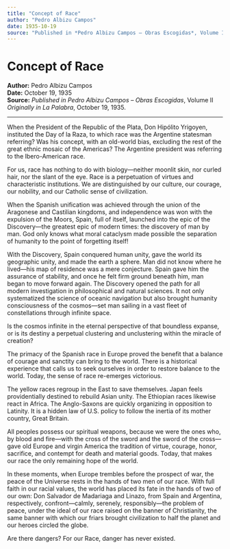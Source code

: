 ```yaml
---
title: "Concept of Race"
author: "Pedro Albizu Campos"
date: 1935-10-19
source: "Published in *Pedro Albizu Campos – Obras Escogidas*, Volume II, p. 177. Originally in *La Palabra*, October 19, 1935."
---
```


# Concept of Race

**Author:** Pedro Albizu Campos  
**Date:** October 19, 1935  
**Source:** *Published in* _Pedro Albizu Campos – Obras Escogidas_, Volume II  
_Originally in_ *La Palabra*, October 19, 1935.

---

When the President of the Republic of the Plata, Don Hipólito Yrigoyen, instituted the Day of la Raza, to which race was the Argentine statesman referring? Was his concept, with an old-world bias, excluding the rest of the great ethnic mosaic of the Americas? The Argentine president was referring to the Ibero-American race.

For us, race has nothing to do with biology—neither moonlit skin, nor curled hair, nor the slant of the eye. Race is a perpetuation of virtues and characteristic institutions. We are distinguished by our culture, our courage, our nobility, and our Catholic sense of civilization.

When the Spanish unification was achieved through the union of the Aragonese and Castilian kingdoms, and independence was won with the expulsion of the Moors, Spain, full of itself, launched into the epic of the Discovery—the greatest epic of modern times: the discovery of man by man. God only knows what moral cataclysm made possible the separation of humanity to the point of forgetting itself!

With the Discovery, Spain conquered human unity, gave the world its geographic unity, and made the earth a sphere. Man did not know where he lived—his map of residence was a mere conjecture. Spain gave him the assurance of stability, and once he felt firm ground beneath him, man began to move forward again. The Discovery opened the path for all modern investigation in philosophical and natural sciences. It not only systematized the science of oceanic navigation but also brought humanity consciousness of the cosmos—set man sailing in a vast fleet of constellations through infinite space.

Is the cosmos infinite in the eternal perspective of that boundless expanse, or is its destiny a perpetual clustering and unclustering within the miracle of creation?

The primacy of the Spanish race in Europe proved the benefit that a balance of courage and sanctity can bring to the world. There is a historical experience that calls us to seek ourselves in order to restore balance to the world. Today, the sense of race re-emerges victorious.

The yellow races regroup in the East to save themselves. Japan feels providentially destined to rebuild Asian unity. The Ethiopian races likewise react in Africa. The Anglo-Saxons are quickly organizing in opposition to Latinity. It is a hidden law of U.S. policy to follow the inertia of its mother country, Great Britain.

All peoples possess our spiritual weapons, because we were the ones who, by blood and fire—with the cross of the sword and the sword of the cross—gave old Europe and virgin America the tradition of virtue, courage, honor, sacrifice, and contempt for death and material goods. Today, that makes our race the only remaining hope of the world.

In these moments, when Europe trembles before the prospect of war, the peace of the Universe rests in the hands of two men of our race. With full faith in our racial values, the world has placed its fate in the hands of two of our own: Don Salvador de Madariaga and Linazo, from Spain and Argentina, respectively, confront—calmly, serenely, responsibly—the problem of peace, under the ideal of our race raised on the banner of Christianity, the same banner with which our friars brought civilization to half the planet and our heroes circled the globe.

Are there dangers? For our Race, danger has never existed.

